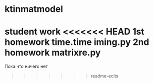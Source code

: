 # ktinmatmodel
student work
<<<<<<< HEAD
1st homework time.time iming.py 
2nd homework matrixre.py
=======

Пока что ничего нет
>>>>>>> readme-edits
